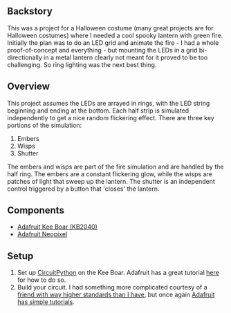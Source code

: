 
## Backstory
This was a project for a Halloween costume (many great projects are for Halloween costumes) where I needed a cool spooky lantern with green fire. Initially the plan was to do an LED grid and animate the fire - I had a whole proof-of-concept and everything - but mounting the LEDs in a grid bi-directionally in a metal lantern clearly not meant for it proved to be too challenging. So ring lighting was the next best thing.

## Overview
This project assumes the LEDs are arrayed in rings, with the LED string beginning and ending at the bottom. Each half strip is simulated independently to get a nice random flickering effect. There are three key portions of the simulation:
1. Embers
2. Wisps
3. Shutter

The embers and wisps are part of the fire simulation and are handled by the half ring. The embers are a constant flickering glow, while the wisps are patches of light that sweep up the lantern.
The shutter is an independent control triggered by a button that 'closes' the lantern.

## Components
- [Adafruit Kee Boar (KB2040)](https://www.adafruit.com/product/5302)
- [Adafruit Neopixel](https://www.adafruit.com/product/1138?length=2)

## Setup
1. Set up [CircuitPython](https://docs.circuitpython.org/en/latest/docs/index.html) on the Kee Boar. Adafruit has a great tutorial [here](https://learn.adafruit.com/adafruit-kb2040/circuitpython) for how to do so.
2. Build your circuit. I had something more complicated courtesy of a [friend with way higher standards than I have](https://github.com/CoolNamesAllTaken/), but once again [Adafruit has simple tutorials](https://learn.adafruit.com/adafruit-neopixel-uberguide?view=all#basic-connections).
